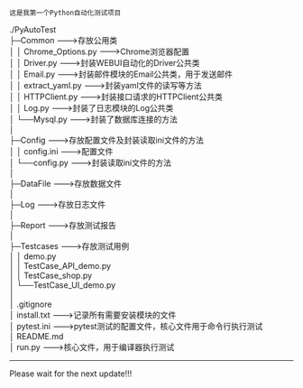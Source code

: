 	这是我第一个Python自动化测试项目
./PyAutoTest  
├─Common --->存放公用类  
│  │  Chrome_Options.py --->Chrome浏览器配置  
│  │  Driver.py --->封装WEBUI自动化的Driver公共类  
│  │  Email.py --->封装邮件模块的Email公共类，用于发送邮件  
│  │  extract_yaml.py --->封装yaml文件的读写等方法  
│  │  HTTPClient.py --->封装接口请求的HTTPClient公共类  
│  │  Log.py --->封装了日志模块的Log公共类  
│  └──Mysql.py --->封装了数据库连接的方法  
│          
├─Config --->存放配置文件及封装读取ini文件的方法  
│  │  config.ini --->配置文件  
│  └──config.py --->封装读取ini文件的方法  
│          
├─DataFile --->存放数据文件  
│   
├─Log --->存放日志文件  
│   
├─Report --->存放测试报告    
│   
├─Testcases --->存放测试用例    
│  │  demo.py  
│  │  TestCase_API_demo.py  
│  │  TestCase_shop.py   
│  └──TestCase_UI_demo.py  
│  
│  .gitignore  
│  install.txt --->记录所有需要安装模块的文件  
│  pytest.ini --->pytest测试的配置文件，核心文件用于命令行执行测试  
│  README.md  
│  run.py --->核心文件，用于编译器执行测试  
***
Please wait for the next update!!!

 
